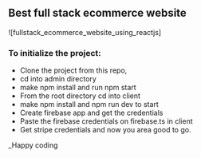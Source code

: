 ## Best full stack ecommerce website

![fullstack_ecommerce_website_using_reactjs]

### To initialize the project:
* Clone the project from this repo,
* cd into admin directory
* make npm install and run npm start
* From the root directory cd into client
* make npm install and npm run dev to start
* Create firebase app and get the credentials
* Paste the firebase credentials on firebase.ts in client
* Get stripe credentials and now you area good to go.

_Happy coding
